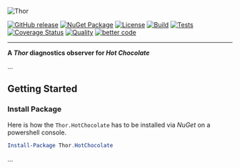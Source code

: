 ![Thor](https://cdn.rawgit.com/ChilliCream/thor-logo/master/img/thor-banner-light.svg)

[![GitHub release](https://img.shields.io/github/release/ChilliCream/thor-hotchocolate.svg)](https://github.com/ChilliCream/thor-hotchocolate/releases) [![NuGet Package](https://img.shields.io/nuget/v/Thor.HotChocolate.svg)](https://www.nuget.org/packages/Thor.HotChocolate/) [![License](https://img.shields.io/github/license/ChilliCream/thor-hotchocolate.svg)](https://github.com/ChilliCream/thor-hotchocolate/releases) [![Build](https://ci.appveyor.com/api/projects/status/u7uk31dyjp399m59/branch/master?svg=true)](https://ci.appveyor.com/project/rstaib/thor-hotchocolate/branch/master) [![Tests](https://img.shields.io/appveyor/tests/rstaib/thor-hotchocolate/master.svg)](https://ci.appveyor.com/project/rstaib/thor-hotchocolate) [![Coverage Status](https://sonarcloud.io/api/project_badges/measure?project=ThorHotChocolate&metric=coverage)](https://sonarcloud.io/dashboard?id=ThorHotChocolate) [![Quality](https://sonarcloud.io/api/project_badges/measure?project=ThorHotChocolate&metric=alert_status)](https://sonarcloud.io/dashboard?id=ThorHotChocolate) [![better code](https://bettercodehub.com/edge/badge/ChilliCream/thor-hotchocolate)](https://bettercodehub.com/results/ChilliCream/thor-hotchocolate)

---

**A _Thor_ diagnostics observer for _Hot Chocolate_**

...

## Getting Started

### Install Package

Here is how the `Thor.HotChocolate` has to be installed via _NuGet_ on a powershell console.

```powershell
Install-Package Thor.HotChocolate
```

...
